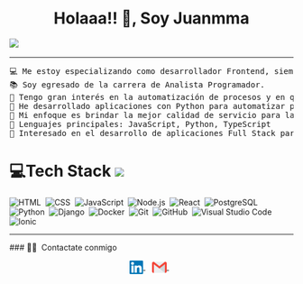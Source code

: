 <h1 align="center"> Holaaa!! 👋, Soy Juanmma</h1>

<a target="_blank" href="https://www.stefanosst.gr"><img src="https://github.com/user-attachments/assets/873bdd81-e77d-4e12-bf0c-91ed588727d4"/></a>

<hr>

<pre>
💻 Me estoy especializando como desarrollador Frontend, siempre atento a las nuevas tecnologías y en constante aprendizaje.
📚 Soy egresado de la carrera de Analista Programador.
📝 Tengo gran interés en la automatización de procesos y en que estas sean amigables con el usuario.
🔭 He desarrollado aplicaciones con Python para automatizar procesos de Excel en el área de ecommerce.
🌱 Mi enfoque es brindar la mejor calidad de servicio para la satisfacción total del cliente.
🌟 Lenguajes principales: JavaScript, Python, TypeScript
🚩 Interesado en el desarrollo de aplicaciones Full Stack para Machine Learning.
</pre>


<div>

  # 💻Tech Stack <img src = "https://media2.giphy.com/media/QssGEmpkyEOhBCb7e1/giphy.gif?cid=ecf05e47a0n3gi1bfqntqmob8g9aid1oyj2wr3ds3mg700bl&rid=giphy.gif" width = 32px>

  ![HTML](https://img.shields.io/badge/-HTML-0D1117?style=flat&logo=HTML5)&nbsp;
  ![CSS](https://img.shields.io/badge/-CSS-0D1117?style=flat&logo=CSS3&logoColor=1572B6)&nbsp;
  ![JavaScript](https://img.shields.io/badge/-JavaScript-0D1117?style=flat&logo=javascript)&nbsp;
  ![Node.js](https://img.shields.io/badge/-Node.js-0D1117?style=flat&logo=node.js)&nbsp;
  ![React](https://img.shields.io/badge/-React-0D1117?style=flat&logo=react)&nbsp;
  ![PostgreSQL](https://img.shields.io/badge/-PostgreSQL-0D1117?style=flat&logo=postgresql)&nbsp;
  ![Python](https://img.shields.io/badge/-Python-0D1117?style=flat&logo=python)&nbsp;
  ![Django](https://img.shields.io/badge/-Django-0D1117?style=flat&logo=django)&nbsp;
  ![Docker](https://img.shields.io/badge/-Docker-0D1117?style=flat&logo=docker)&nbsp;
  ![Git](https://img.shields.io/badge/-Git-0D1117?style=flat&logo=git)&nbsp;
  ![GitHub](https://img.shields.io/badge/-GitHub-0D1117?style=flat&logo=github)&nbsp;
  ![Visual Studio Code](https://img.shields.io/badge/-VS%20Code-0D1117?style=flat&logo=visual-studio-code&logoColor=007ACC)&nbsp;
  ![Ionic](https://img.shields.io/badge/-Ionic-0D1117?style=flat&logo=Ionic)&nbsp;

</div>
<hr>
<div>
### 🤝🏻 &nbsp;Contactate conmigo 
</div>

<p align="center">
<a href="www.linkedin.com/in/juan-emmanuel-lazo-reyes-61b492177" target="_blank">
  <img align="center" alt="Stefanos Stamoulis | Linkedin" width="24px" src="https://github.com/SatYu26/SatYu26/blob/master/Assets/Linkedin.svg" />
</a> &nbsp;&nbsp;
<a href="mailto:juan.lazoreyes@gmail.com" >
  <img align="center" alt="Stefanos Stamoulis | Gmail" width="26px" src="https://github.com/SatYu26/SatYu26/blob/master/Assets/Gmail.svg" />
</a> &nbsp;&nbsp;
<p>

